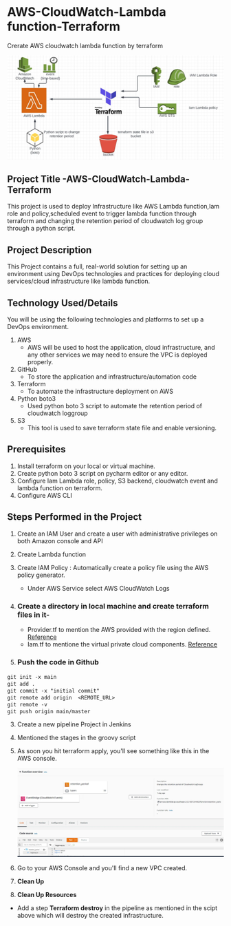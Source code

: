 # AWS-CloudWatch-Lambda function-Terraform
Crerate AWS cloudwatch lambda function by terraform

![This is an image](https://github.com/tanuj888/AWS-CloudWatch-Lambda/blob/main/AWS-LAMBDA.JPG)
## Project Title -AWS-CloudWatch-Lambda-Terraform
This project is used to deploy Infrastructure like AWS Lambda function,Iam role and policy,scheduled event to trigger lambda function through terraform and changing the retention period of cloudwatch log group through a python script.
## Project Description
This Project contains a full, real-world solution for setting up an environment using DevOps technologies and practices for deploying cloud services/cloud infrastructure like lambda function.
## Technology Used/Details
You will be using the following technologies and platforms to set up a DevOps environment.
1. AWS 
   - AWS will be used to host the application, cloud infrastructure, and any other services we may need to ensure the VPC is deployed properly.
2. GitHub
   - To store the application and infrastructure/automation code
3. Terraform
   - To automate the infrastructure deployment on AWS 
4. Python boto3
    - Used python boto 3 script to automate the retention period of cloudwatch loggroup
5. S3
    - This tool is used to save terraform state file and enable versioning.
## Prerequisites
1. Install terraform on your local or virtual machine.
2. Create python boto 3 script on pycharm editor or any editor.
3. Configure Iam Lambda role, policy, S3 backend, cloudwatch event and lambda function on terraform.
5. Configure AWS CLI

## Steps Performed in the Project
1. Create an IAM User  and create a user with administrative privileges on both Amazon console and API
2. Create Lambda function
3. Create IAM Policy : Automatically create a policy file using the AWS policy generator.
    - Under AWS Service select AWS CloudWatch Logs
5. ### Create a directory in local machine and create  terraform files in it-
     - Provider.tf to mention the AWS provided with the region defined. [Reference](https://registry.terraform.io/providers/hashicorp/aws/latest/docs)
     - Iam.tf to mentione the virtual private cloud components. [Reference](https://registry.terraform.io/providers/hashicorp/aws/latest/docs/resources/vpc)
     
2. ### Push the code in Github
 ````
 git init -x main
 git add .
 git commit -x "initial commit"
 git remote add origin  <REMOTE_URL> 
 git remote -v
 git push origin main/master
 ````
3. Create a new pipeline Project in Jenkins
4. Mentioned the stages in the groovy script

 
5. As soon you hit terraform apply, you'll see something like this in the AWS console.

   ![](https://github.com/tanuj888/AWS-CloudWatch-Lambda/blob/main/LAMBDA_FN.JPG)
6. Go to your AWS Console and you'll find a new VPC created. 
7. **Clean Up**
7. **Clean Up Resources**
  * Add a step **Terraform destroy** in the pipeline as mentioned in the scipt above which will destroy the created infrastructure. 

